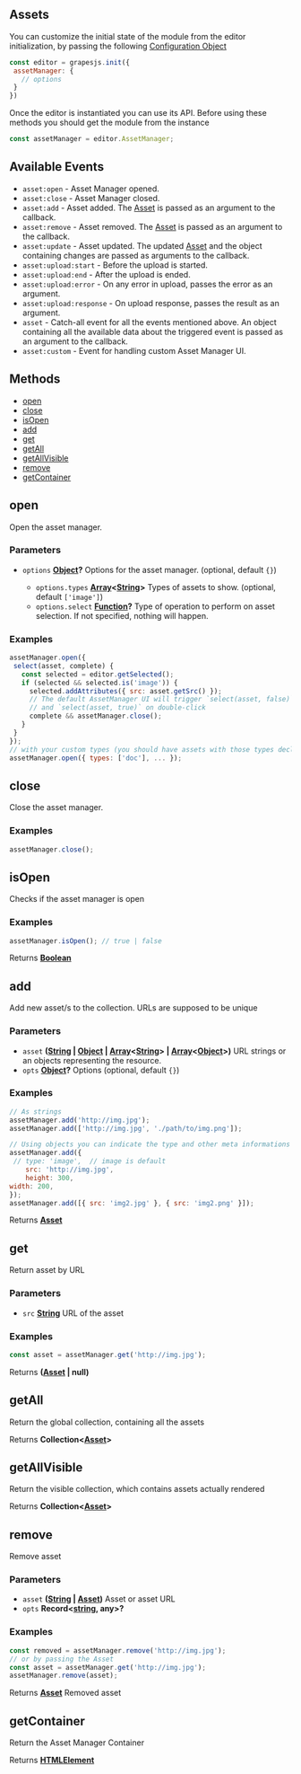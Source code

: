 <!-- Generated by documentation.js. Update this documentation by updating the source code. -->

## Assets

You can customize the initial state of the module from the editor initialization, by passing the following [Configuration Object][1]

```js
const editor = grapesjs.init({
 assetManager: {
   // options
 }
})
```

Once the editor is instantiated you can use its API. Before using these methods you should get the module from the instance

```js
const assetManager = editor.AssetManager;
```

## Available Events

*   `asset:open` - Asset Manager opened.
*   `asset:close` - Asset Manager closed.
*   `asset:add` - Asset added. The [Asset] is passed as an argument to the callback.
*   `asset:remove` - Asset removed. The [Asset] is passed as an argument to the callback.
*   `asset:update` - Asset updated. The updated [Asset] and the object containing changes are passed as arguments to the callback.
*   `asset:upload:start` - Before the upload is started.
*   `asset:upload:end` - After the upload is ended.
*   `asset:upload:error` - On any error in upload, passes the error as an argument.
*   `asset:upload:response` - On upload response, passes the result as an argument.
*   `asset` - Catch-all event for all the events mentioned above. An object containing all the available data about the triggered event is passed as an argument to the callback.
*   `asset:custom` - Event for handling custom Asset Manager UI.

## Methods

*   [open][2]
*   [close][3]
*   [isOpen][4]
*   [add][5]
*   [get][6]
*   [getAll][7]
*   [getAllVisible][8]
*   [remove][9]
*   [getContainer][10]

[Asset]: asset.html

## open

Open the asset manager.

### Parameters

*   `options` **[Object][11]?** Options for the asset manager. (optional, default `{}`)

    *   `options.types` **[Array][12]<[String][13]>** Types of assets to show. (optional, default `['image']`)
    *   `options.select` **[Function][14]?** Type of operation to perform on asset selection. If not specified, nothing will happen.

### Examples

```javascript
assetManager.open({
 select(asset, complete) {
   const selected = editor.getSelected();
   if (selected && selected.is('image')) {
     selected.addAttributes({ src: asset.getSrc() });
     // The default AssetManager UI will trigger `select(asset, false)` on asset click
     // and `select(asset, true)` on double-click
     complete && assetManager.close();
   }
 }
});
// with your custom types (you should have assets with those types declared)
assetManager.open({ types: ['doc'], ... });
```

## close

Close the asset manager.

### Examples

```javascript
assetManager.close();
```

## isOpen

Checks if the asset manager is open

### Examples

```javascript
assetManager.isOpen(); // true | false
```

Returns **[Boolean][15]** 

## add

Add new asset/s to the collection. URLs are supposed to be unique

### Parameters

*   `asset` **([String][13] | [Object][11] | [Array][12]<[String][13]> | [Array][12]<[Object][11]>)** URL strings or an objects representing the resource.
*   `opts` **[Object][11]?** Options (optional, default `{}`)

### Examples

```javascript
// As strings
assetManager.add('http://img.jpg');
assetManager.add(['http://img.jpg', './path/to/img.png']);

// Using objects you can indicate the type and other meta informations
assetManager.add({
 // type: 'image',	// image is default
	src: 'http://img.jpg',
	height: 300,
width: 200,
});
assetManager.add([{ src: 'img2.jpg' }, { src: 'img2.png' }]);
```

Returns **[Asset]** 

## get

Return asset by URL

### Parameters

*   `src` **[String][13]** URL of the asset

### Examples

```javascript
const asset = assetManager.get('http://img.jpg');
```

Returns **([Asset] | null)** 

## getAll

Return the global collection, containing all the assets

Returns **Collection<[Asset]>** 

## getAllVisible

Return the visible collection, which contains assets actually rendered

Returns **Collection<[Asset]>** 

## remove

Remove asset

### Parameters

*   `asset` **([String][13] | [Asset])** Asset or asset URL
*   `opts` **Record<[string][13], any>?** 

### Examples

```javascript
const removed = assetManager.remove('http://img.jpg');
// or by passing the Asset
const asset = assetManager.get('http://img.jpg');
assetManager.remove(asset);
```

Returns **[Asset]** Removed asset

## getContainer

Return the Asset Manager Container

Returns **[HTMLElement][16]** 

[1]: https://github.com/GrapesJS/grapesjs/blob/master/src/asset_manager/config/config.ts

[2]: #open

[3]: #close

[4]: #isopen

[5]: #add

[6]: #get

[7]: #getall

[8]: #getallvisible

[9]: #remove

[10]: #getcontainer

[11]: https://developer.mozilla.org/docs/Web/JavaScript/Reference/Global_Objects/Object

[12]: https://developer.mozilla.org/docs/Web/JavaScript/Reference/Global_Objects/Array

[13]: https://developer.mozilla.org/docs/Web/JavaScript/Reference/Global_Objects/String

[14]: https://developer.mozilla.org/docs/Web/JavaScript/Reference/Statements/function

[15]: https://developer.mozilla.org/docs/Web/JavaScript/Reference/Global_Objects/Boolean

[16]: https://developer.mozilla.org/docs/Web/HTML/Element
